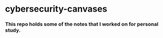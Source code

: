 # cybersecurity-canvases
### This repo holds some of the notes that I worked on for personal study. 
